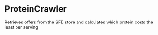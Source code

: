 # ProteinCrawler
Retrieves offers from the SFD store and calculates which protein costs the least per serving
